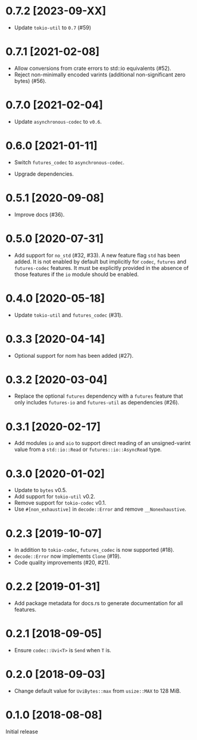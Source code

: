 # 0.7.2 [2023-09-XX]

- Update `tokio-util` to `0.7` (#59)

# 0.7.1 [2021-02-08]

- Allow conversions from crate errors to std::io equivalents (#52).
- Reject non-minimally encoded varints (additional non-significant zero bytes) (#56).

# 0.7.0 [2021-02-04]

- Update `asynchronous-codec` to `v0.6`.

# 0.6.0 [2021-01-11]

- Switch `futures_codec` to `asynchronous-codec`.

- Upgrade dependencies.

# 0.5.1 [2020-09-08]

- Improve docs (#36).

# 0.5.0 [2020-07-31]

- Add support for `no_std` (#32, #33).
  A new feature flag `std` has been added. It is not enabled by default but
  implicitly for `codec`, `futures` and `futures-codec` features. It must
  be explicitly provided in the absence of those features if the `io` module
  should be enabled.

# 0.4.0 [2020-05-18]

- Update `tokio-util` and `futures_codec` (#31).

# 0.3.3 [2020-04-14]

- Optional support for nom has been added (#27).

# 0.3.2 [2020-03-04]

- Replace the optional `futures` dependency with a `futures` feature that
only includes `futures-io` and `futures-util` as dependencies (#26).

# 0.3.1 [2020-02-17]

- Add modules `io` and `aio` to support direct reading of an unsigned-varint
  value from a `std::io::Read` or `futures::io::AsyncRead` type.

# 0.3.0 [2020-01-02]

- Update to `bytes` v0.5.
- Add support for `tokio-util` v0.2.
- Remove support for `tokio-codec` v0.1.
- Use `#[non_exhaustive]` in `decode::Error` and remove `__Nonexhaustive`.

# 0.2.3 [2019-10-07]

- In addition to `tokio-codec`, `futures_codec` is now supported (#18).
- `decode::Error` now implements `Clone` (#19).
- Code quality improvements (#20, #21).

# 0.2.2 [2019-01-31]

- Add package metadata for docs.rs to generate documentation for all features.

# 0.2.1 [2018-09-05]

- Ensure `codec::Uvi<T>` is `Send` when `T` is.

# 0.2.0 [2018-09-03]

- Change default value for `UviBytes::max` from `usize::MAX` to 128 MiB.

# 0.1.0 [2018-08-08]

Initial release
